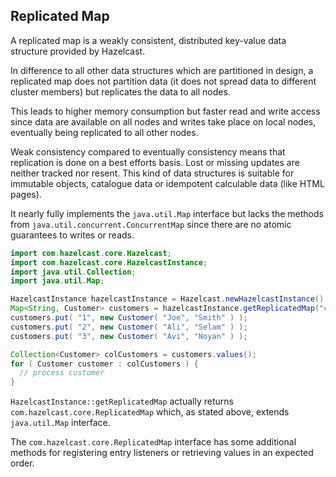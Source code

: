 
## Replicated Map

A replicated map is a weakly consistent, distributed key-value data structure provided by Hazelcast.

In difference to all other data structures which are partitioned in design, a replicated map does not partition data
(it does not spread data to different cluster members) but replicates the data to all nodes.

This leads to higher memory consumption but faster read and write access since data are available on all nodes and
writes take place on local nodes, eventually being replicated to all other nodes.

Weak consistency compared to eventually consistency means that replication is done on a best efforts basis. Lost or missing updates
are neither tracked nor resent. This kind of data structures is suitable for immutable
objects, catalogue data or idempotent calculable data (like HTML pages).

It nearly fully implements the `java.util.Map` interface but lacks the methods from `java.util.concurrent.ConcurrentMap` since
there are no atomic guarantees to writes or reads.

```java
import com.hazelcast.core.Hazelcast;
import com.hazelcast.core.HazelcastInstance;
import java.util.Collection;
import java.util.Map;

HazelcastInstance hazelcastInstance = Hazelcast.newHazelcastInstance();
Map<String, Customer> customers = hazelcastInstance.getReplicatedMap("customers");
customers.put( "1", new Customer( "Joe", "Smith" ) );
customers.put( "2", new Customer( "Ali", "Selam" ) );
customers.put( "3", new Customer( "Avi", "Noyan" ) );

Collection<Customer> colCustomers = customers.values();
for ( Customer customer : colCustomers ) {
  // process customer
}
```

`HazelcastInstance::getReplicatedMap` actually returns `com.hazelcast.core.ReplicatedMap` which, as stated above, extends
`java.util.Map` interface.

The `com.hazelcast.core.ReplicatedMap` interface has some additional methods for registering entry listeners or retrieving
values in an expected order.
